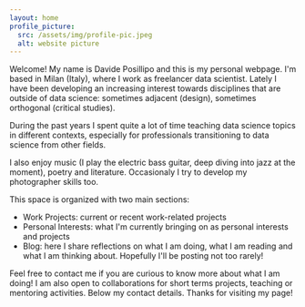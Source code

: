 ```yaml
---
layout: home
profile_picture:
  src: /assets/img/profile-pic.jpeg
  alt: website picture
---
```


<p>
  Welcome! My name is Davide Posillipo and this is my personal webpage. I'm based in Milan (Italy), where I work as freelancer data scientist. Lately I have been developing an increasing interest towards disciplines that are outside of data science: sometimes adjacent (design), sometimes orthogonal (critical studies). 
</p>

<p>
  During the past years I spent quite a lot of time teaching data science topics in different contexts, especially for professionals transitioning to data science from other fields. 
</p>

<p>
  I also enjoy music (I play the electric bass guitar, deep diving into jazz at the moment), poetry and literature. Occasionaly I try to develop my photographer skills too. 
</p>

<p>
  This space is organized with two main sections:

  - Work Projects: current or recent work-related projects
  - Personal Interests: what I'm currently bringing on as personal interests and projects
  - Blog: here I share reflections on what I am doing, what I am reading and what I am thinking about. Hopefully I'll be posting not too rarely! 
</p>

<p>
  Feel free to contact me if you are curious to know more about what I am doing! I am also open to collaborations for short terms projects, teaching or mentoring activities. Below my contact details. Thanks for visiting my page!
</p>
